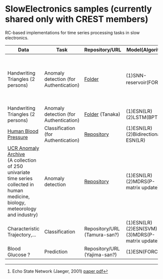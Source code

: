 # SlowElectronics samples (currently shared only with CREST members)

RC-based implementations for time series processing tasks in slow electronics.

| Data | Task | Repository/URL | Model(Algorithm) | Reference | 
| ------------- | ------------- | ------------- | ------------ | ----------- |
| Handwriting Triangles (2 persons)| Anomaly detection (for Authentication) | [Folder](https://github.com/GTANAKA-LAB/SlowElectronics/tree/main/HandwrittenTriangles_SNNreservoir) | (1)SNN-reservoir(FORCE[^1])| [Inoue et al., IEEE Symposium on VLSI Technology and Circuits, 2023](https://ieeexplore.ieee.org/document/10185412) |
| Handwriting Triangles (2 persons)| Anomaly detection (for Authentication) | [Folder](https://github.com/GTANAKA-LAB/SlowElectronics/tree/main/HandwrittenTriangles_ESNvsLSTM) (Tanaka)| (1)ESN(LR) <br>(2)LSTM(BPTT) | --- |
| [Human Blood Pressure](https://www.nature.com/articles/s41597-022-01202-y) | Classification (for Authentication) | [Repository](https://github.com/Ziqiang-IRCN/ESN-Continuous-blood-pressure-data.git)| (1)ESN(LR) <br>(2)Bidirectional-ESN(LR) | [Li et al., ICANN, 2023](https://link.springer.com/chapter/10.1007/978-3-031-44216-2_2) | 
| [UCR Anomaly Archive](https://wu.renjie.im/research/anomaly-benchmarks-are-flawed/) <br>(A collection of 250 univariate time series collected in human medicine, biology, meteorology and industry) | Anomaly detection | [Repository](https://github.com/hiroto0324/MD-RS) | (1)ESN(LR) <br>(2)MDRS(P-matrix update) | [Tamura et al., TechRxiv](https://www.techrxiv.org/articles/preprint/Mahalanobis_Distance_of_Reservoir_States_for_Online_Time-Series_Anomaly_Detection/22678774) | 
| Characteristic Trajectory,... | Classification | Repository/URL (Tamura-san?) | (1)ESN(LR) <br>(2)ESN(SVM) <br>(3)MDRS(P-matrix update) | --- | 
| Blood Glucose ? | Prediction | Repository/URL (Yajima-san?) | (1)ESN(FORCE)? | --- |


[^1]: Echo State Network (Jaeger, 2001) [paper pdf](https://www.ai.rug.nl/minds/uploads/EchoStatesTechRep.pdf)  
[^2]: FORCE learning ([Sussillo and Abbott, 2009](https://www.sciencedirect.com/science/article/pii/S0896627309005479?via%3Dihub))    
[^3]: Linear Regression  
[^4]: Backpropagation Through Time ([Werbos et al., 1990](https://ieeexplore.ieee.org/document/58337))  
